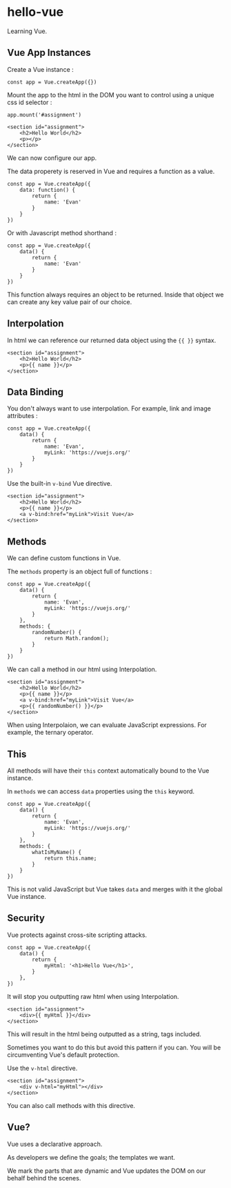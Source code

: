 # hello-vue

Learning Vue.

## Vue App Instances

Create a Vue instance :

```
const app = Vue.createApp({})
```

Mount the app to the html in the DOM you want to control using a unique css id selector :

```
app.mount('#assignment')
```

```
<section id="assignment">
    <h2>Hello World</h2>
    <p></p>
</section>
```

We can now configure our app.

The data properety is reserved in Vue and requires a function as a value.

```
const app = Vue.createApp({
    data: function() {
        return {
            name: 'Evan'
        }
    }
})
```

Or with Javascript method shorthand :

```
const app = Vue.createApp({
    data() {
        return {
            name: 'Evan'
        }
    }
})
```

This function always requires an object to be returned. Inside that object we can create any key value pair of our choice.

## Interpolation

In html we can reference our returned data object using the `{{ }}` syntax.

```
<section id="assignment">
    <h2>Hello World</h2>
    <p>{{ name }}</p>
</section>
```

## Data Binding

You don't always want to use interpolation. For example, link and image attributes :

```
const app = Vue.createApp({
    data() {
        return {
            name: 'Evan',
            myLink: 'https://vuejs.org/'
        }
    }
})
```

Use the built-in `v-bind` Vue directive.

```
<section id="assignment">
    <h2>Hello World</h2>
    <p>{{ name }}</p>
    <a v-bind:href="myLink">Visit Vue</a>
</section>
```

## Methods

We can define custom functions in Vue. 

The `methods` property is an object full of functions :

```
const app = Vue.createApp({
    data() {
        return {
            name: 'Evan',
            myLink: 'https://vuejs.org/'
        }
    },
    methods: {
        randomNumber() {
            return Math.random();
        }
    }
})
```

We can call a method in our html using Interpolation.

```
<section id="assignment">
    <h2>Hello World</h2>
    <p>{{ name }}</p>
    <a v-bind:href="myLink">Visit Vue</a>
    <p>{{ randomNumber() }}</p>
</section>
```

When using Interpolaion, we can evaluate JavaScript expressions. For example, the ternary operator.

## This

All methods will have their `this` context automatically bound to the Vue instance.

In `methods` we can access `data` properties using the `this` keyword.

```
const app = Vue.createApp({
    data() {
        return {
            name: 'Evan',
            myLink: 'https://vuejs.org/'
        }
    },
    methods: {
        whatIsMyName() {
            return this.name;
        }
    }
})
```

This is not valid JavaScript but Vue takes `data` and merges with it the global Vue instance.

## Security

Vue protects against cross-site scripting attacks.

```
const app = Vue.createApp({
    data() {
        return {
            myHtml: '<h1>Hello Vue</h1>',
        }
    },
})
```

It will stop you outputting raw html when using Interpolation.

```
<section id="assignment">
    <div>{{ myHtml }}</div>
</section>
```

This will result in the html being outputted as a string, tags included.

Sometimes you want to do this but avoid this pattern if you can. You will be circumventing Vue's default protection.

Use the `v-html` directive.

```
<section id="assignment">
    <div v-html="myHtml"></div>
</section>
```

You can also call methods with this directive.

## Vue?

Vue uses a declarative approach.

As developers we define the goals; the templates we want.

We mark the parts that are dynamic and Vue updates the DOM on our behalf behind the scenes.